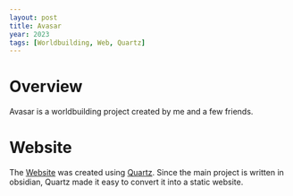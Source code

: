 ```yaml
---
layout: post
title: Avasar
year: 2023
tags: [Worldbuilding, Web, Quartz]
---
```


# Overview
Avasar is a worldbuilding project created by me and a few friends.

# Website
The [Website](https://fusion1013.github.io/avasar-web/Avasar/Home-Page) was created using [Quartz](https://quartz.jzhao.xyz/). Since the main project is written in obsidian, Quartz made it easy to convert it into a static website.